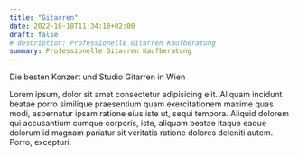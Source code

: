 ```yaml
---
title: "Gitarren"
date: 2022-10-18T11:34:18+02:00
draft: false
# description: Professionelle Gitarren Kaufberatung
summary: Professionelle Gitarren Kaufberatung   
---
```


Die besten Konzert und Studio Gitarren in Wien

Lorem ipsum, dolor sit amet consectetur adipisicing elit. Aliquam incidunt beatae porro similique praesentium quam exercitationem maxime quas modi, aspernatur ipsam ratione eius iste ut, sequi tempora. Aliquid dolorem qui accusantium cumque corporis, iste, aliquam beatae itaque eaque dolorum id magnam pariatur sit veritatis ratione dolores deleniti autem. Porro, excepturi.



